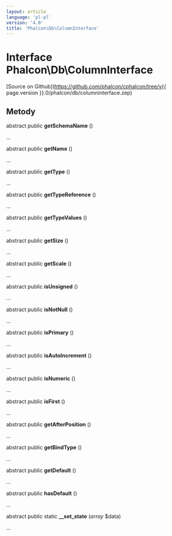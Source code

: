 ```yaml
---
layout: article
language: 'pl-pl'
version: '4.0'
title: 'Phalcon\Db\ColumnInterface'
---
```

# Interface **Phalcon\Db\ColumnInterface**

[Source on Github](https://github.com/phalcon/cphalcon/tree/v{{ page.version }}.0/phalcon/db/columninterface.zep)

## Metody

abstract public **getSchemaName** ()

...

abstract public **getName** ()

...

abstract public **getType** ()

...

abstract public **getTypeReference** ()

...

abstract public **getTypeValues** ()

...

abstract public **getSize** ()

...

abstract public **getScale** ()

...

abstract public **isUnsigned** ()

...

abstract public **isNotNull** ()

...

abstract public **isPrimary** ()

...

abstract public **isAutoIncrement** ()

...

abstract public **isNumeric** ()

...

abstract public **isFirst** ()

...

abstract public **getAfterPosition** ()

...

abstract public **getBindType** ()

...

abstract public **getDefault** ()

...

abstract public **hasDefault** ()

...

abstract public static **__set_state** (*array* $data)

...